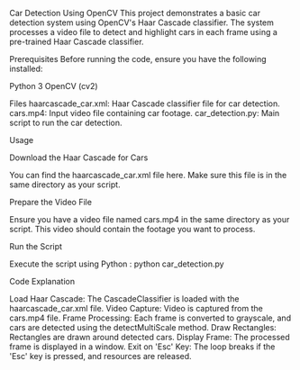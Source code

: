 Car Detection Using OpenCV
This project demonstrates a basic car detection system using OpenCV's Haar Cascade classifier. The system processes a video file to detect and highlight cars in each frame using a pre-trained Haar Cascade classifier.

Prerequisites
Before running the code, ensure you have the following installed:

Python 3
OpenCV (cv2)

Files
haarcascade_car.xml: Haar Cascade classifier file for car detection.
cars.mp4: Input video file containing car footage.
car_detection.py: Main script to run the car detection.

Usage

Download the Haar Cascade for Cars

You can find the haarcascade_car.xml file here. Make sure this file is in the same directory as your script.

Prepare the Video File

Ensure you have a video file named cars.mp4 in the same directory as your script. This video should contain the footage you want to process.

Run the Script

Execute the script using Python : python car_detection.py

Code Explanation

Load Haar Cascade: The CascadeClassifier is loaded with the haarcascade_car.xml file.
Video Capture: Video is captured from the cars.mp4 file.
Frame Processing: Each frame is converted to grayscale, and cars are detected using the detectMultiScale method.
Draw Rectangles: Rectangles are drawn around detected cars.
Display Frame: The processed frame is displayed in a window.
Exit on 'Esc' Key: The loop breaks if the 'Esc' key is pressed, and resources are released.


